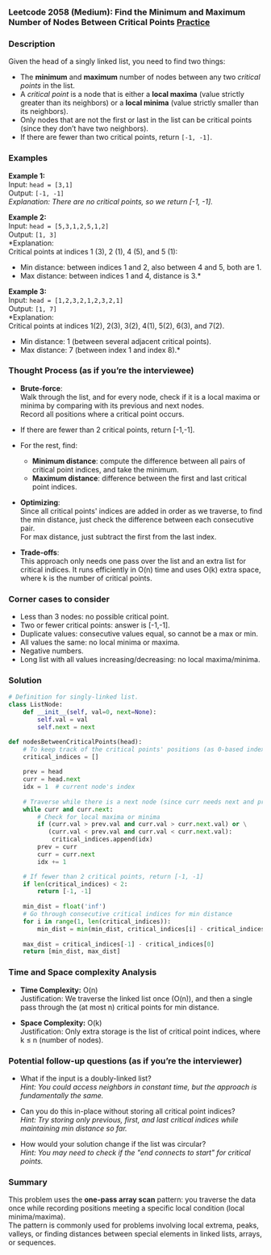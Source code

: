 ### Leetcode 2058 (Medium): Find the Minimum and Maximum Number of Nodes Between Critical Points [Practice](https://leetcode.com/problems/find-the-minimum-and-maximum-number-of-nodes-between-critical-points)

### Description  
Given the head of a singly linked list, you need to find two things:
- The **minimum** and **maximum** number of nodes between any two *critical points* in the list.
- A *critical point* is a node that is either a **local maxima** (value strictly greater than its neighbors) or a **local minima** (value strictly smaller than its neighbors).
- Only nodes that are not the first or last in the list can be critical points (since they don’t have two neighbors).
- If there are fewer than two critical points, return `[-1, -1]`.

### Examples  

**Example 1:**  
Input: `head = [3,1]`  
Output: `[-1, -1]`  
*Explanation: There are no critical points, so we return [-1, -1].*

**Example 2:**  
Input: `head = [5,3,1,2,5,1,2]`  
Output: `[1, 3]`  
*Explanation:  
Critical points at indices 1 (3), 2 (1), 4 (5), and 5 (1):  
- Min distance: between indices 1 and 2, also between 4 and 5, both are 1.  
- Max distance: between indices 1 and 4, distance is 3.*

**Example 3:**  
Input: `head = [1,2,3,2,1,2,3,2,1]`  
Output: `[1, 7]`  
*Explanation:  
Critical points at indices 1(2), 2(3), 3(2), 4(1), 5(2), 6(3), and 7(2).  
- Min distance: 1 (between several adjacent critical points).  
- Max distance: 7 (between index 1 and index 8).*

### Thought Process (as if you’re the interviewee)  
- **Brute-force**:  
  Walk through the list, and for every node, check if it is a local maxima or minima by comparing with its previous and next nodes.  
  Record all positions where a critical point occurs.

- If there are fewer than 2 critical points, return [-1,-1].

- For the rest, find:
  - **Minimum distance**: compute the difference between all pairs of critical point indices, and take the minimum.
  - **Maximum distance**: difference between the first and last critical point indices.

- **Optimizing**:  
  Since all critical points' indices are added in order as we traverse, to find the min distance, just check the difference between each consecutive pair.  
  For max distance, just subtract the first from the last index.

- **Trade-offs**:  
  This approach only needs one pass over the list and an extra list for critical indices. It runs efficiently in O(n) time and uses O(k) extra space, where k is the number of critical points.

### Corner cases to consider  
- Less than 3 nodes: no possible critical point.
- Two or fewer critical points: answer is [-1,-1].
- Duplicate values: consecutive values equal, so cannot be a max or min.
- All values the same: no local minima or maxima.
- Negative numbers.
- Long list with all values increasing/decreasing: no local maxima/minima.

### Solution

```python
# Definition for singly-linked list.
class ListNode:
    def __init__(self, val=0, next=None):
        self.val = val
        self.next = next

def nodesBetweenCriticalPoints(head):
    # To keep track of the critical points' positions (as 0-based index)
    critical_indices = []
    
    prev = head
    curr = head.next
    idx = 1  # current node's index
    
    # Traverse while there is a next node (since curr needs next and prev)
    while curr and curr.next:
        # Check for local maxima or minima
        if (curr.val > prev.val and curr.val > curr.next.val) or \
           (curr.val < prev.val and curr.val < curr.next.val):
            critical_indices.append(idx)
        prev = curr
        curr = curr.next
        idx += 1

    # If fewer than 2 critical points, return [-1, -1]
    if len(critical_indices) < 2:
        return [-1, -1]
    
    min_dist = float('inf')
    # Go through consecutive critical indices for min distance
    for i in range(1, len(critical_indices)):
        min_dist = min(min_dist, critical_indices[i] - critical_indices[i - 1])
    
    max_dist = critical_indices[-1] - critical_indices[0]
    return [min_dist, max_dist]
```

### Time and Space complexity Analysis  

- **Time Complexity:** O(n)  
  Justification: We traverse the linked list once (O(n)), and then a single pass through the (at most n) critical points for min distance.

- **Space Complexity:** O(k)  
  Justification: Only extra storage is the list of critical point indices, where k ≤ n (number of nodes).

### Potential follow-up questions (as if you’re the interviewer)  

- What if the input is a doubly-linked list?  
  *Hint: You could access neighbors in constant time, but the approach is fundamentally the same.*

- Can you do this in-place without storing all critical point indices?  
  *Hint: Try storing only previous, first, and last critical indices while maintaining min distance so far.*

- How would your solution change if the list was circular?  
  *Hint: You may need to check if the "end connects to start" for critical points.*

### Summary
This problem uses the **one-pass array scan** pattern: you traverse the data once while recording positions meeting a specific local condition (local minima/maxima).  
The pattern is commonly used for problems involving local extrema, peaks, valleys, or finding distances between special elements in linked lists, arrays, or sequences.
